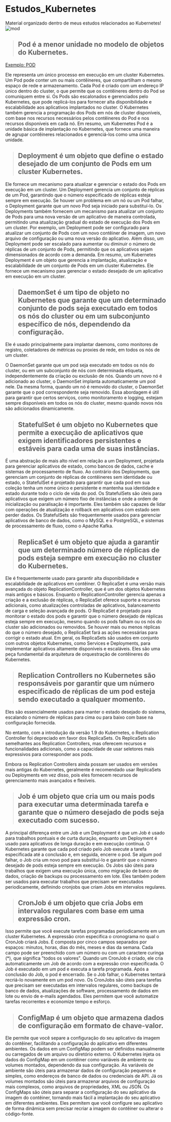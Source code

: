 # Estudos_Kubernetes
Material organizado dentro de meus estudos relacionados ao Kubernetes!
![mod](https://github.com/BrandaoNetwork/Estudos_Kubernetes/blob/main/assets/sensors-22-02869-g001.webp)


>## Pod é a menor unidade no modelo de objetos do Kubernetes.
[Exemplo: POD](https://github.com/BrandaoNetwork/Estudos_Kubernetes/blob/main/pod.yaml)

Ele representa um único processo em execução em um cluster Kubernetes.
Um Pod pode conter um ou mais contêineres, que compartilham o mesmo espaço de rede e armazenamento. Cada Pod é criado com um endereço IP único dentro do cluster, o que permite que os contêineres dentro do Pod se comuniquem entre si.
Os Pods são escalonados e gerenciados pelo Kubernetes, que pode replicá-los para fornecer alta disponibilidade e escalabilidade aos aplicativos implantados no cluster. O Kubernetes também gerencia a programação dos Pods em nós de cluster disponíveis, com base nos recursos necessários pelos contêineres do Pod e nos recursos disponíveis em cada nó.
Em resumo, um Kubernetes Pod é a unidade básica de implantação no Kubernetes, que fornece uma maneira de agrupar contêineres relacionados e gerenciá-los como uma única unidade.

>## Deployment é um objeto que define o estado desejado de um conjunto de Pods em um cluster Kubernetes.
Ele fornece um mecanismo para atualizar e gerenciar o estado dos Pods em execução em um cluster.
Um Deployment gerencia um conjunto de réplicas de um Pod, garantindo que o número especificado de réplicas esteja sempre em execução. Se houver um problema em um nó ou um Pod falhar, o Deployment garante que um novo Pod seja iniciado para substituí-lo.
Os Deployments também fornecem um mecanismo para atualizar um conjunto de Pods para uma nova versão de um aplicativo de maneira controlada, permitindo uma atualização gradual do estado de execução dos Pods em um cluster. Por exemplo, um Deployment pode ser configurado para atualizar um conjunto de Pods com um novo contêiner de imagem, um novo arquivo de configuração ou uma nova versão do aplicativo.
Além disso, um Deployment pode ser escalado para aumentar ou diminuir o número de réplicas de um conjunto de Pods, permitindo que os aplicativos sejam dimensionados de acordo com a demanda.
Em resumo, um Kubernetes Deployment é um objeto que gerencia a implantação, atualização e escalabilidade de um conjunto de Pods em um cluster Kubernetes. Ele fornece um mecanismo para gerenciar o estado desejado de um aplicativo em execução em um cluster.

>## DaemonSet é um tipo de objeto no Kubernetes que garante que um determinado conjunto de pods seja executado em todos os nós do cluster ou em um subconjunto específico de nós, dependendo da configuração.
Ele é usado principalmente para implantar daemons, como monitores de registro, coletadores de métricas ou proxies de rede, em todos os nós de um cluster.

O DaemonSet garante que um pod seja executado em todos os nós do cluster, ou em um subconjunto de nós com determinada etiqueta, independentemente da criação ou exclusão de nós. Quando um novo nó é adicionado ao cluster, o DaemonSet implanta automaticamente um pod nele. Da mesma forma, quando um nó é removido do cluster, o DaemonSet garante que o pod correspondente seja removido.
Essa abordagem é útil para garantir que certos serviços, como monitoramento e logging, estejam sempre disponíveis em todos os nós do cluster, mesmo quando novos nós são adicionados dinamicamente.

>## StatefulSet é um objeto no Kubernetes que permite a execução de aplicativos que exigem identificadores persistentes e estáveis para cada uma de suas instâncias.
É uma abstração de mais alto nível em relação a um Deployment, projetada para gerenciar aplicativos de estado, como bancos de dados, cache e sistemas de processamento de fluxo.
Ao contrário dos Deployments, que gerenciam um conjunto de réplicas de contêineres sem identidade ou estado, o StatefulSet é projetado para garantir que cada pod em sua coleção tenha um nome único e persistente e mantenha sua identidade e estado durante todo o ciclo de vida do pod.
Os StatefulSets são úteis para aplicativos que exigem um número fixo de instâncias e onde a ordem de inicialização ou paralisação é importante. Eles também são capazes de lidar com operações de atualização e rollback em aplicativos com estado sem perder dados.
Os StatefulSets são frequentemente usados para gerenciar aplicativos de banco de dados, como o MySQL e o PostgreSQL, e sistemas de processamento de fluxo, como o Apache Kafka.

>## ReplicaSet é um objeto que ajuda a garantir que um determinado número de réplicas de pods esteja sempre em execução no cluster do Kubernetes.
Ele é frequentemente usado para garantir alta disponibilidade e escalabilidade de aplicativos em contêiner.
O ReplicaSet é uma versão mais avançada do objeto ReplicationController, que é um dos objetos Kubernetes mais antigos e básicos. Enquanto o ReplicationController gerencia apenas a criação e a exclusão de réplicas, o ReplicaSet oferece suporte a recursos adicionais, como atualizações controladas de aplicativos, balanceamento de carga e seleção avançada de pods.
O ReplicaSet é projetado para monitorar o estado dos pods e garantir que o número desejado de réplicas esteja sempre em execução, mesmo quando os pods falham ou os nós do cluster são adicionados ou removidos. Se houver mais ou menos réplicas do que o número desejado, o ReplicaSet fará as ações necessárias para corrigir o estado atual.
Em geral, os ReplicaSets são usados em conjunto com outros objetos Kubernetes, como Services e Deployments, para implementar aplicativos altamente disponíveis e escaláveis. Eles são uma peça fundamental da arquitetura de orquestração de contêineres do Kubernetes.

>## Replication Controllers no Kubernetes são responsáveis por garantir que um número especificado de réplicas de um pod esteja sendo executado a qualquer momento.
Eles são essencialmente usados para manter o estado desejado do sistema, escalando o número de réplicas para cima ou para baixo com base na configuração fornecida.

No entanto, com a introdução da versão 1.9 do Kubernetes, o Replication Controller foi depreciado em favor dos ReplicaSets. Os ReplicaSets são semelhantes aos Replication Controllers, mas oferecem recursos e funcionalidades adicionais, como a capacidade de usar seletores mais expressivos para corresponder aos pods.

Embora os Replication Controllers ainda possam ser usados em versões mais antigas do Kubernetes, geralmente é recomendado usar ReplicaSets ou Deployments em vez disso, pois eles fornecem recursos de gerenciamento mais avançados e flexíveis.

>## Job é um objeto que cria um ou mais pods para executar uma determinada tarefa e garante que o número desejado de pods seja executado com sucesso.
A principal diferença entre um Job e um Deployment é que um Job é usado para trabalhos pontuais e de curta duração, enquanto um Deployment é usado para aplicativos de longa duração e em execução contínua.
O Kubernetes garante que cada pod criado pelo Job execute a tarefa especificada até a conclusão e, em seguida, encerre o pod. Se algum pod falhar, o Job cria um novo pod para substituí-lo e garantir que o número desejado de pods esteja sempre em execução.
Os Jobs são úteis para trabalhos que exigem uma execução única, como migração de banco de dados, criação de backups ou processamento em lote. Eles também podem ser usados para executar trabalhos que precisam ser executados periodicamente, definindo cronjobs que criam Jobs em intervalos regulares.

>## CronJob é um objeto que cria Jobs em intervalos regulares com base em uma expressão cron. 
Isso permite que você execute tarefas programadas periodicamente em um cluster Kubernetes.
A expressão cron especifica o cronograma no qual o CronJob criará Jobs. É composta por cinco campos separados por espaços: minutos, horas, dias do mês, meses e dias da semana. Cada campo pode ser preenchido com um número ou com um caractere curinga (*), que significa "todos os valores".
Quando um CronJob é criado, ele cria automaticamente um Job de acordo com a expressão cron especificada. O Job é executado em um pod e executa a tarefa programada. Após a conclusão do Job, o pod é encerrado. Se o Job falhar, o Kubernetes tentará recriá-lo novamente em um pod novo.
Os CronJobs são úteis para tarefas que precisam ser executadas em intervalos regulares, como backups de banco de dados, atualizações de software, processamento de dados em lote ou envio de e-mails agendados. Eles permitem que você automatize tarefas recorrentes e economize tempo e esforço.

>## ConfigMap é um objeto que armazena dados de configuração em formato de chave-valor. 
Ele permite que você separe a configuração do seu aplicativo da imagem do contêiner, facilitando a configuração do aplicativo em diferentes ambientes.
Os dados em um ConfigMap podem ser definidos manualmente ou carregados de um arquivo ou diretório externo. O Kubernetes injeta os dados do ConfigMap em um contêiner como variáveis de ambiente ou volumes montados, dependendo da sua configuração.
As variáveis de ambiente são úteis para armazenar dados de configuração pequenos e simples, como endereços de banco de dados ou credenciais de API. Já os volumes montados são úteis para armazenar arquivos de configuração mais complexos, como arquivos de propriedades, XML ou JSON.
Os ConfigMaps são úteis para separar a configuração do seu aplicativo da imagem do contêiner, tornando mais fácil a implantação do seu aplicativo em diferentes ambientes. Eles permitem que você configure seu aplicativo de forma dinâmica sem precisar recriar a imagem do contêiner ou alterar o código-fonte.

